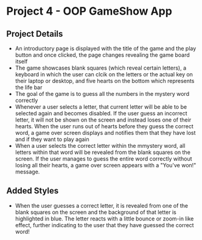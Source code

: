 # Project 4 - OOP GameShow App

## Project Details
* An introductory page is displayed with the title of
  the game and the play button and once clicked, the
  page changes revealing the game board itself
* The game showcases blank squares (which reveal certain
  letters), a keyboard in which the user can clcik on the letters or the actual key on their laptop or desktop, and five hearts on the bottom which represents the life
  bar
* The goal of the game is to guess all the numbers in the
  mystery word correctly
* Whenever a user selects a letter, that current letter 
  will be able to be selected again and becomes disabled. If the user guess an incorrect letter, it will not be shown on the screen and instead loses one of their hearts. When the user runs out of hearts before they 
  guess the correct word, a game over screen displays and
  notifies them that they have lost and if they want to
  play again
* When a user selects the correct letter within the 
  mmystery word, all letters within that word will be
  revealed from the blank squares on the screen. If the
  user manages to guess the entire word correctly without
  losing all their hearts, a game over screen appears with a "You've won!" message.

## Added Styles
* When the user guesses a correct letter, it is revealed
  from one of the blank squares on the screen and the 
  background of that letter is highlighted in blue. The
  letter reacts with a little bounce or zoom-in like effect, further indicating to the user that they have
  guessed the correct word!
